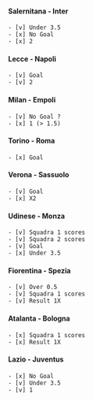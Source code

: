 #### Salernitana - Inter
    - [v] Under 3.5
    - [x] No Goal
    - [x] 2
    
#### Lecce - Napoli
    - [v] Goal
    - [v] 2
    
#### Milan - Empoli
    - [v] No Goal ?
    - [x] 1 (> 1.5)
    
#### Torino - Roma
    - [x] Goal
    
#### Verona - Sassuolo
    - [v] Goal
    - [x] X2
    
#### Udinese - Monza
    - [v] Squadra 1 scores
    - [v] Squadra 2 scores
    - [v] Goal
    - [x] Under 3.5
    
#### Fiorentina - Spezia
    - [v] Over 0.5
    - [v] Squadra 1 scores
    - [v] Result 1X
    
#### Atalanta - Bologna
    - [x] Squadra 1 scores
    - [x] Result 1X
    
#### Lazio - Juventus
    - [x] No Goal
    - [v] Under 3.5
    - [v] 1